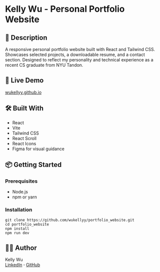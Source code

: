 # Kelly Wu - Personal Portfolio Website

## 📄 Description  
A responsive personal portfolio website built with React and Tailwind CSS. Showcases selected projects, a downloadable resume, and a contact section. Designed to reflect my personality and technical experience as a recent CS graduate from NYU Tandon.

## 🚀 Live Demo  
[wukellyy.github.io](https://wukellyy.github.io/)

## 🛠️ Built With  
- React  
- Vite  
- Tailwind CSS  
- React Scroll  
- React Icons
- Figma for visual guidance

## 📦 Getting Started
### Prerequisites
- Node.js
- npm or yarn

### Installation
```
git clone https://github.com/wukellyy/portfolio_website.git
cd portfolio_website
npm install
npm run dev
```


## 🙋‍♀️ Author
Kelly Wu\
[LinkedIn](https://www.linkedin.com/in/wukellyy/) **·** [GitHub](https://github.com/wukellyy)
